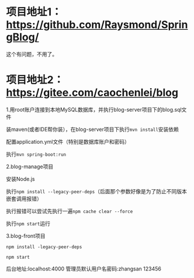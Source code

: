 # 项目地址1：https://github.com/Raysmond/SpringBlog/

这个有问题，不用了。
<!--
步骤:

装MySQL Server并启动（注意把对应防火墙关掉），连接到数据库并创建数据库实例（不知道能不能叫实例）：spring_blog_dev, spring_blog_prod

装Redis并启动（Redis好像要运行在\*nix系统上，可以用WSL windows subsystem for linux）

git clone

改变三个配置文件：src\main\resources\templates下的xml文件(spring:datasource.url|username|password)

.\gradlew build

cd .\build\libs\

java -jar SpringBlog-0.1.jar --spring.profiles.active=prod

最后在浏览器输入localhost:8080就可以访问了，不过可能会有一些小问题
-->

# 项目地址2： https://gitee.com/caochenlei/blog

1.用root账户连接到本地MySQL数据库，并执行blog-server项目下的blog.sql文件

装maven(或者IDE帮你装），在blog-server项目下执行`mvn install`安装依赖

配置application.yml文件（特别是数据库账户和密码）

执行`mvn spring-boot:run`

2.blog-manage项目

安装Node.js

执行`npm install --legacy-peer-deps`（后面那个参数好像是为了防止不同版本嵌套调用报错）

执行报错可以尝试先执行一遍`npm cache clear --force`

执行`npm start`运行

3.blog-front项目

`npm install -legacy-peer-deps`

`npm start`

后台地址:localhost:4000 管理员默认用户名密码:zhangsan 123456
